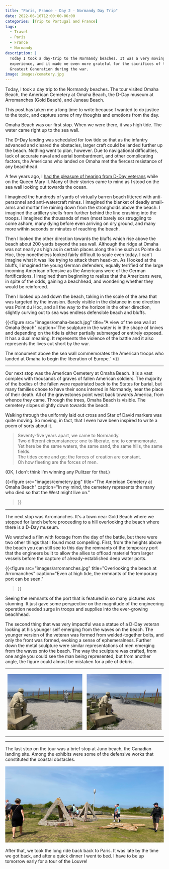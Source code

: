 ```yaml
---
title: "Paris, France - Day 2 - Normandy Day Trip"
date: 2022-06-16T12:00:00-06:00
categories: [Trip to Portugal and France]
tags:
  - Travel
  - Paris
  - France
  - Normandy
description: |
  Today I took a day-trip to the Normandy beaches. It was a very moving
  experience, and it made me even more grateful for the sacrifices of the
  Greatest Generation during the war.
image: images/cemetery.jpg
---
```


Today, I took a day trip to the Normandy beaches. The tour visited Omaha Beach,
the American Cemetery at Omaha Beach, the D-Day museum at Arromanches (Gold
Beach), and Juneau Beach.

This post has taken me a long time to write because I wanted to do justice to
the topic, and capture some of my thoughts and emotions from the day.

Omaha Beach was our first stop. When we were there, it was high tide. The water
came right up to the sea wall.

The D-Day landing was scheduled for low tide so that as the infantry advanced
and cleared the obstacles, larger craft could be landed further up the beach.
Nothing went to plan, however. Due to navigational difficulties, lack of
accurate naval and aerial bombardment, and other complicating factors, the
Americans who landed on Omaha met the fiercest resistance of any beachhead.

A few years ago, I
[had the pleasure of hearing from D-Day veterans]({{<ref"../../2019-dc-transatlantic-cruise/2019-05-24-2019-05-31-queen-mary-2-crossing/index.rst#wwii-veteran-presentations">}})
while on the Queen Mary II. Many of their stories came to mind as I stood on the
sea wall looking out towards the ocean.

I imagined the hundreds of yards of virtually barren beach littered with
anti-personnel and anti-watercraft mines. I imagined the blanket of deadly
small-arms and mortar fire raining down from the strongholds above the beach. I
imagined the artillery shells from further behind the line crashing into the
troops. I imagined the thousands of men (most barely so) struggling to come
ashore, many dying before even arriving on dry ground, and many more within
seconds or minutes of reaching the beach.

Then I looked the other direction towards the bluffs which rise above the beach
about 200 yards beyond the sea wall. Although the ridge at Omaha was not nearly
as high as in certain places along the line such as Pointe du Hoc, they
nonetheless looked fairly difficult to scale even today. I can't imagine what it
was like trying to attack them head-on. As I looked at the bluffs, I imagined
the young German defenders, equally terrified of the large incoming American
offensive as the Americans were of the German fortifications. I imagined them
beginning to realize that the Americans were, in spite of the odds, gaining a
beachhead, and wondering whether they would be reinforced.

Then I looked up and down the beach, taking in the scale of the area that was
targeted by the invasion. Barely visible in the distance in one direction was
Point du Hoc, and all the way to the horizon in the other direction, slightly
curving out to sea was endless defensible beach and bluffs.

{{<figure
  src="images/omaha-beach.jpg"
  title="A view of the sea wall at Omaha Beach"
  caption=`The sculpture in the water is in the shape of knives and
depending on the tide is either partially submerged or entirely exposed. It has
a dual meaning. It represents the violence of the battle and it also represents
the lives cut short by the war.

The monument above the sea wall commemorates the American troops who landed at
Omaha to begin the liberation of Europe.` >}}

---

Our next stop was the American Cemetery at Omaha Beach. It is a vast complex
with thousands of graves of fallen American soldiers. The majority of the bodies
of the fallen were repatriated back to the States for burial, but many families
chose to have their sons interred in Normandy, near the place of their death.
All of the gravestones point west back towards America, from whence they came.
Through the trees, Omaha Beach is visible. The cemetery slopes slightly down
towards the beach.

Walking through the uniformly laid out cross and Star of David markers was quite
moving. So moving, in fact, that I even have been inspired to write a poem of
sorts about it.

> Seventy-five years apart, we came to Normandy.<br/> Two different
> circumstances: one to liberate, one to commemorate.<br/> Yet here be the same
> waters, the same sand, the same hills, the same fields.<br/> The tides come
> and go; the forces of creation are constant.<br/> Oh how fleeting are the
> forces of men.

(OK, I don't think I'm winning any Pulitzer for that.)

{{<figure 
  src="images/cemetery.jpg"
  title="The American Cemetery at Omaha Beach"
  caption="In my mind, the cemetery represents the many who died so that the West might live on."
>}}

---

The next stop was Arromanches. It's a town near Gold Beach where we stopped for
lunch before proceeding to a hill overlooking the beach where there is a D-Day
museum.

We watched a film with footage from the day of the battle, but there were two
other things that I found most compelling. First, from the heights above the
beach you can still see to this day the remnants of the temporary port that the
engineers built to allow the allies to offload materiel from larger vessels
before the capture of already-established deep water ports.

{{<figure 
  src="images/arromanches.jpg"
  title="Overlooking the beach at Arromanches"
  caption="Even at high tide, the remnants of the temporary port can be seen."
>}}

Seeing the remnants of the port that is featured in so many pictures was
stunning. It just gave some perspective on the magnitude of the engineering
operation needed surge in troops and supplies into the ever-growing beachhead.

The second thing that was very impactful was a statue of a D-Day veteran looking
at his younger self emerging from the waves on the beach. The younger version of
the veteran was formed from welded-together bolts, and only the front was
formed, evoking a sense of ephemeralness. Further down the metal sculpture were
similar representations of men emerging from the waves onto the beach. The way
the sculpture was crafted, from one angle you could see the man being
represented, but from another angle, the figure could almost be mistaken for a
pile of debris.

<table class="gallery">
<tr>
<td>

![](images/veteran1.jpg)

</td>
<td>

![](images/veteran2.jpg)

</td>
</tr>
</table>

---

The last stop on the tour was a brief stop at Juno beach, the Canadian landing
site. Among the exhibits were some of the defensive works that constituted the
coastal obstacles.

![Defensive works at Juno beach](images/juno.jpg)

After that, we took the long ride back back to Paris. It was late by the time we
got back, and after a quick dinner I went to bed. I have to be up tomorrow early
for a tour of the Louvre!
